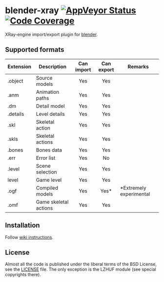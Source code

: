 # blender-xray [![AppVeyor Status](https://img.shields.io/appveyor/build/PavelBlend/blender-xray?logo=AppVeyor&label=AppVeyor)](https://ci.appveyor.com/project/PavelBlend/blender-xray/branch/develop) [![Code Coverage](https://codecov.io/gh/PavelBlend/blender-xray/graph/badge.svg)](https://codecov.io/gh/PavelBlend/blender-xray)
XRay-engine import/export plugin for [blender](http://www.blender.org/).

## Supported formats
| Extension | Description           | Can import | Can export | Remarks |
|-----------|-----------------------|:----------:|:----------:|---------|
| .object   | Source models         | Yes        | Yes        | |
| .anm      | Animation paths       | Yes        | Yes        | |
| .dm       | Detail model          | Yes        | Yes        | |
| .details  | Level details         | Yes        | Yes        | |
| .skl      | Skeletal action       | Yes        | Yes        | |
| .skls     | Skeletal actions      | Yes        | Yes        | |
| .bones    | Bones data            | Yes        | Yes        | |
| .err      | Error list            | Yes        | No         | |
| .level    | Scene selection       | Yes        | Yes        | |
| level     | Game level            | Yes        | Yes        | |
| .ogf      | Compiled models       | Yes        | Yes*       | *Extremely experimental |
| .omf      | Game skeletal actions | Yes        | Yes        | |

## Installation
Follow [wiki instructions](https://github.com/PavelBlend/blender-xray/wiki/Installation).

## License
Almost all the code is published under the liberal terms of the BSD License, see the [LICENSE](LICENSE) file.
The only exception is the LZHUF module (see special copyrights there).
